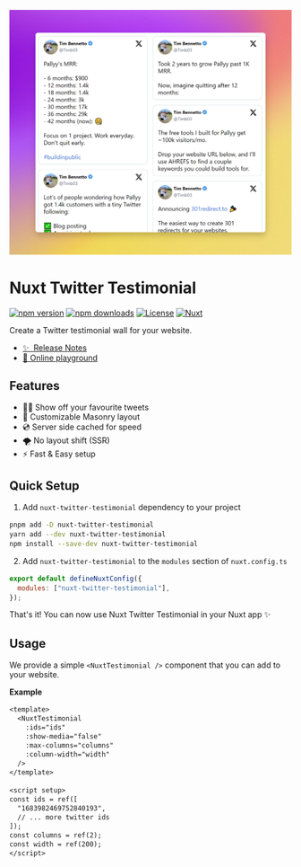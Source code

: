 ![Nuxt Twitter Testimonial](./.github/assets/og.png)

# Nuxt Twitter Testimonial

[![npm version][npm-version-src]][npm-version-href]
[![npm downloads][npm-downloads-src]][npm-downloads-href]
[![License][license-src]][license-href]
[![Nuxt][nuxt-src]][nuxt-href]

Create a Twitter testimonial wall for your website.

- [✨ &nbsp;Release Notes](/CHANGELOG.md)
- [🏀 Online playground](https://stackblitz.com/github/your-org/nuxt-twitter-testimonial?file=playground%2Fapp.vue)

## Features

- 👏🏻 Show off your favourite tweets
- 🍱 Customizable Masonry layout
- 💿 Server side cached for speed
- 🌪 No layout shift (SSR)
- ⚡ Fast & Easy setup

## Quick Setup

1. Add `nuxt-twitter-testimonial` dependency to your project

```bash
pnpm add -D nuxt-twitter-testimonial
yarn add --dev nuxt-twitter-testimonial
npm install --save-dev nuxt-twitter-testimonial
```

2. Add `nuxt-twitter-testimonial` to the `modules` section of `nuxt.config.ts`

```js
export default defineNuxtConfig({
  modules: ["nuxt-twitter-testimonial"],
});
```

That's it! You can now use Nuxt Twitter Testimonial in your Nuxt app ✨

## Usage

We provide a simple `<NuxtTestimonial />` component that you can add to your website.

**Example**

```vue
<template>
  <NuxtTestimonial
    :ids="ids" 
    :show-media="false"
    :max-columns="columns"
    :column-width="width"
  />
</template>

<script setup>
const ids = ref([
  "1683982469752840193",
  // ... more twitter ids
]);
const columns = ref(2);
const width = ref(200);
</script>
```


<!-- Badges -->
[npm-version-src]: https://img.shields.io/npm/v/nuxt-twitter-testimonial/latest.svg?style=flat&colorA=18181B&colorB=28CF8D
[npm-version-href]: https://npmjs.com/package/nuxt-twitter-testimonial

[npm-downloads-src]: https://img.shields.io/npm/dm/nuxt-twitter-testimonial.svg?style=flat&colorA=18181B&colorB=28CF8D
[npm-downloads-href]: https://npmjs.com/package/nuxt-twitter-testimonial

[license-src]: https://img.shields.io/npm/l/nuxt-twitter-testimonial.svg?style=flat&colorA=18181B&colorB=28CF8D
[license-href]: https://npmjs.com/package/nuxt-twitter-testimonial

[nuxt-src]: https://img.shields.io/badge/Nuxt-18181B?logo=nuxt.js
[nuxt-href]: https://nuxt.com

